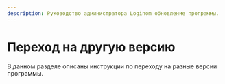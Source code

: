 ```yaml
---
description: Руководство администратора Loginom обновление программы.
---
```

# Переход на другую версию 

В данном разделе описаны инструкции по переходу на разные версии программы.